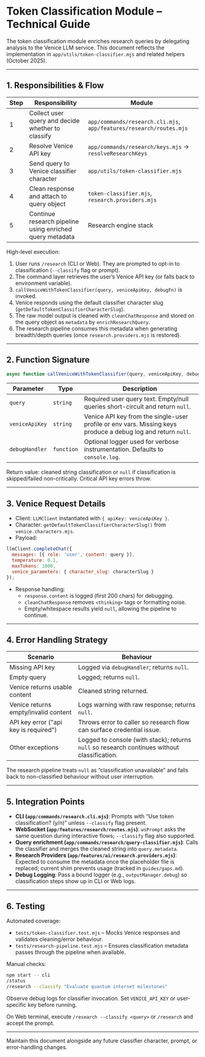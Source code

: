 # Token Classification Module – Technical Guide

The token classification module enriches research queries by delegating analysis to the Venice LLM service. This document reflects the implementation in `app/utils/token-classifier.mjs` and related helpers (October 2025).

---

## 1. Responsibilities & Flow

| Step | Responsibility | Module |
| --- | --- | --- |
| 1 | Collect user query and decide whether to classify | `app/commands/research.cli.mjs`, `app/features/research/routes.mjs` |
| 2 | Resolve Venice API key | `app/commands/research/keys.mjs` → `resolveResearchKeys` |
| 3 | Send query to Venice classifier character | `app/utils/token-classifier.mjs` |
| 4 | Clean response and attach to query object | `token-classifier.mjs`, `research.providers.mjs` |
| 5 | Continue research pipeline using enriched query metadata | Research engine stack |

High-level execution:

1. User runs `/research` (CLI or Web). They are prompted to opt-in to classification (`--classify` flag or prompt).
2. The command layer retrieves the user’s Venice API key (or falls back to environment variable).
3. `callVeniceWithTokenClassifier(query, veniceApiKey, debugFn)` is invoked.
4. Venice responds using the default classifier character slug (`getDefaultTokenClassifierCharacterSlug`).
5. The raw model output is cleaned with `cleanChatResponse` and stored on the query object as `metadata` by `enrichResearchQuery`.
6. The research pipeline consumes this metadata when generating breadth/depth queries (once `research.providers.mjs` is restored).

---

## 2. Function Signature

```javascript
async function callVeniceWithTokenClassifier(query, veniceApiKey, debugHandler = console.log)
```

| Parameter | Type | Description |
| --- | --- | --- |
| `query` | `string` | Required user query text. Empty/null queries short-circuit and return `null`. |
| `veniceApiKey` | `string` | Venice API key from the single-user profile or env vars. Missing keys produce a debug log and return `null`. |
| `debugHandler` | `function` | Optional logger used for verbose instrumentation. Defaults to `console.log`. |

Return value: cleaned string classification or `null` if classification is skipped/failed non-critically. Critical API key errors throw.

---

## 3. Venice Request Details

- Client: `LLMClient` instantiated with `{ apiKey: veniceApiKey }`.
- Character: `getDefaultTokenClassifierCharacterSlug()` from `venice.characters.mjs`.
- Payload:

```javascript
llmClient.completeChat({
  messages: [{ role: 'user', content: query }],
  temperature: 0.1,
  maxTokens: 1000,
  venice_parameters: { character_slug: characterSlug }
});
```

- Response handling:
  - `response.content` is logged (first 200 chars) for debugging.
  - `cleanChatResponse` removes `<thinking>` tags or formatting noise.
  - Empty/whitespace results yield `null`, allowing the pipeline to continue.

---

## 4. Error Handling Strategy

| Scenario | Behaviour |
| --- | --- |
| Missing API key | Logged via `debugHandler`; returns `null`. |
| Empty query | Logged; returns `null`. |
| Venice returns usable content | Cleaned string returned. |
| Venice returns empty/invalid content | Logs warning with raw response; returns `null`. |
| API key error ("api key is required") | Throws error to caller so research flow can surface credential issue. |
| Other exceptions | Logged to console (with stack); returns `null` so research continues without classification. |

The research pipeline treats `null` as “classification unavailable” and falls back to non-classified behaviour without user interruption.

---

## 5. Integration Points

- **CLI (`app/commands/research.cli.mjs`)**: Prompts with “Use token classification? (y/n)” unless `--classify` flag present.
- **WebSocket (`app/features/research/routes.mjs`)**: `wsPrompt` asks the same question during interactive flows; `--classify` flag also supported.
- **Query enrichment (`app/commands/research/query-classifier.mjs`)**: Calls the classifier and merges the cleaned string into `query.metadata`.
- **Research Providers (`app/features/ai/research.providers.mjs`)**: Expected to consume the metadata once the placeholder file is replaced; current shim prevents usage (tracked in `guides/gaps.md`).
- **Debug Logging**: Pass a bound logger (e.g., `outputManager.debug`) so classification steps show up in CLI or Web logs.

---

## 6. Testing

Automated coverage:

- `tests/token-classifier.test.mjs` – Mocks Venice responses and validates cleaning/error behaviour.
- `tests/research-pipeline.test.mjs` – Ensures classification metadata passes through the pipeline when available.

Manual checks:

```bash
npm start -- cli
/status
/research --classify "Evaluate quantum internet milestones"
```

Observe debug logs for classifier invocation. Set `VENICE_API_KEY` or user-specific key before running.

On Web terminal, execute `/research --classify <query>` or `/research` and accept the prompt.

---

Maintain this document alongside any future classifier character, prompt, or error-handling changes.

